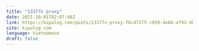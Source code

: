 ```yaml
---
title: "13377x proxy"
date: 2021-10-01T02:07:48Z
link: https://kipalog.com/posts/13377x-proxy-f6c47275-c939-4ebb-af92-db4f4e2c9640?utm_medium=RSS&utm_source=news.12bit.vn
site: kipalog.com
language: Vietnamese
draft: false
---
```

